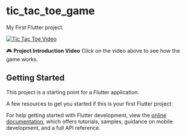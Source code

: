 # tic_tac_toe_game

My First Flutter project.

[![Tic Tac Toe Video](https://img.icons8.com/ios-filled/100/000000/play-button-circled.png)](https://github.com/eceozcan/Tic_Tac_Toe_game/blob/main/Tic_tac_toe.mp4)

🎮 **Project Introduction Video**
Click on the video above to see how the game works.

## Getting Started

This project is a starting point for a Flutter application.

A few resources to get you started if this is your first Flutter project:

For help getting started with Flutter development, view the
[online documentation](https://docs.flutter.dev/), which offers tutorials,
samples, guidance on mobile development, and a full API reference.
